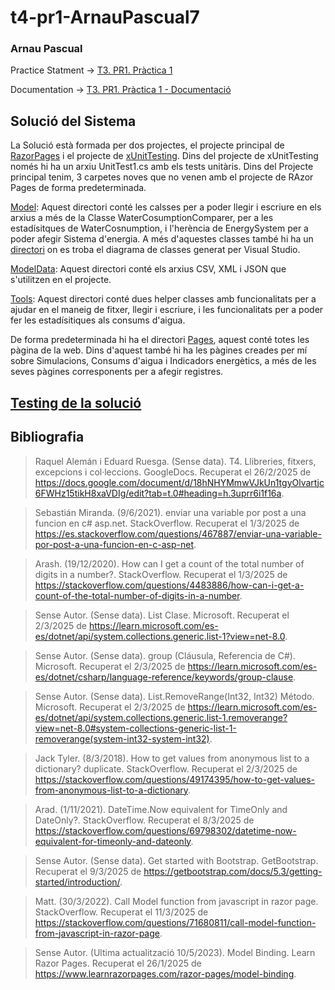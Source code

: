 # t4-pr1-ArnauPascual7

### Arnau Pascual

Practice Statment -> [T3. PR1. Pràctica 1](https://docs.google.com/document/d/14zwFBoM9mjmuGa32U_vSWfnLPBEoeY0l2J4p7b26NWg/edit?pli=1&tab=t.0#heading=h.7cha7h76kgkf)

Documentation -> [T3. PR1. Pràctica 1 - Documentació](https://docs.google.com/document/d/1NPaLl9AqAp1485Ls8cZctHeaNeEEKVmNIq0QcSHRl2g/edit?tab=t.0#heading=h.7cha7h76kgkf)

## Solució del Sistema

La Solució està formada per dos projectes, el projecte principal de [RazorPages](EcoEnergyRazorPagesSolution/EcoEnergyRazorPages) i el projecte de [xUnitTesting](EcoEnergyRazorPagesSolution/xUnitTestProject). Dins del projecte de xUnitTesting només hi ha un arxiu UnitTest1.cs amb els tests unitàris. Dins del Projecte principal tenim, 3 carpetes noves que no venen amb el projecte de RAzor Pages de forma predeterminada.

[Model](EcoEnergyRazorPagesSolution/EcoEnergyRazorPages/Model): Aquest directori conté les calsses per a poder llegir i escriure en els arxius a més de la Classe WaterCosumptionComparer, per a les estadísitques de WaterCosnumption, i l'herència de EnergySystem per a poder afegir Sistema d'energia. A més d'aquestes classes també hi ha un [directori](EcoEnergyRazorPagesSolution/EcoEnergyRazorPages/Model/ClassDiagram) on es troba el diagrama de classes generat per Visual Studio.

[ModelData](EcoEnergyRazorPagesSolution/EcoEnergyRazorPages/ModelData): Aquest directori conté els arxius CSV, XML i JSON que s'utilitzen en el projecte.

[Tools](EcoEnergyRazorPagesSolution/EcoEnergyRazorPages/Tools): Aquest directori conté dues helper classes amb funcionalitats per a ajudar en el maneig de fitxer, llegir i escriure, i les funcionalitats per a poder fer les estadísitiques als consums d'aigua.

De forma predeterminada hi ha el directori [Pages](EcoEnergyRazorPagesSolution/EcoEnergyRazorPages/Pages), aquest conté totes les pàgina de la web. Dins d'aquest també hi ha les pàgines creades per mí sobre Simulacions, Consums d'aigua i Indicadors energètics, a més de les seves pàgines corresponents per a afegir registres.

## [Testing de la solució](EcoEnergyRazorPagesSolution/xUnitTestProject)

## Bibliografia

> Raquel Alemán i Eduard Ruesga. (Sense data). T4. Llibreries, fitxers, excepcions i col·leccions. GoogleDocs. Recuperat el 26/2/2025 de https://docs.google.com/document/d/18hNHYMmwVJkUn1tgyOlvartjc6FWHz15tikH8xaVDIg/edit?tab=t.0#heading=h.3uprr6i1f16a.

> Sebastián Miranda. (9/6/2021). enviar una variable por post a una funcion en c# asp.net. StackOverflow. Recuperat el 1/3/2025 de https://es.stackoverflow.com/questions/467887/enviar-una-variable-por-post-a-una-funcion-en-c-asp-net.

> Arash. (19/12/2020). How can I get a count of the total number of digits in a number?. StackOverflow. Recuperat el 1/3/2025 de https://stackoverflow.com/questions/4483886/how-can-i-get-a-count-of-the-total-number-of-digits-in-a-number.

> Sense Autor. (Sense data). List<T> Clase. Microsoft. Recuperat el 2/3/2025 de https://learn.microsoft.com/es-es/dotnet/api/system.collections.generic.list-1?view=net-8.0.

> Sense Autor. (Sense data). group (Cláusula, Referencia de C#). Microsoft. Recuperat el 2/3/2025 de https://learn.microsoft.com/es-es/dotnet/csharp/language-reference/keywords/group-clause.

> Sense Autor. (Sense data). List<T>.RemoveRange(Int32, Int32) Método. Microsoft. Recuperat el 2/3/2025 de https://learn.microsoft.com/es-es/dotnet/api/system.collections.generic.list-1.removerange?view=net-8.0#system-collections-generic-list-1-removerange(system-int32-system-int32).

> Jack Tyler. (8/3/2018). How to get values from anonymous list to a dictionary? duplicate. StackOverflow. Recuperat el 2/3/2025 de https://stackoverflow.com/questions/49174395/how-to-get-values-from-anonymous-list-to-a-dictionary.

> Arad. (1/11/2021). DateTime.Now equivalent for TimeOnly and DateOnly?. StackOverflow. Recuperat el 8/3/2025 de https://stackoverflow.com/questions/69798302/datetime-now-equivalent-for-timeonly-and-dateonly.

> Sense Autor. (Sense data). Get started with Bootstrap. GetBootstrap. Recuperat el 9/3/2025 de https://getbootstrap.com/docs/5.3/getting-started/introduction/.

> Matt. (30/3/2022). Call Model function from javascript in razor page. StackOverflow. Recuperat el 11/3/2025 de https://stackoverflow.com/questions/71680811/call-model-function-from-javascript-in-razor-page.

> Sense Autor. (Ultima actualització 10/5/2023). Model Binding. Learn Razor Pages. Recuperat el 26/1/2025 de https://www.learnrazorpages.com/razor-pages/model-binding.
